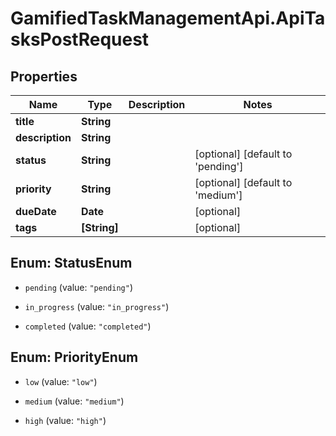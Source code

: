 # GamifiedTaskManagementApi.ApiTasksPostRequest

## Properties

Name | Type | Description | Notes
------------ | ------------- | ------------- | -------------
**title** | **String** |  | 
**description** | **String** |  | 
**status** | **String** |  | [optional] [default to &#39;pending&#39;]
**priority** | **String** |  | [optional] [default to &#39;medium&#39;]
**dueDate** | **Date** |  | [optional] 
**tags** | **[String]** |  | [optional] 



## Enum: StatusEnum


* `pending` (value: `"pending"`)

* `in_progress` (value: `"in_progress"`)

* `completed` (value: `"completed"`)





## Enum: PriorityEnum


* `low` (value: `"low"`)

* `medium` (value: `"medium"`)

* `high` (value: `"high"`)




